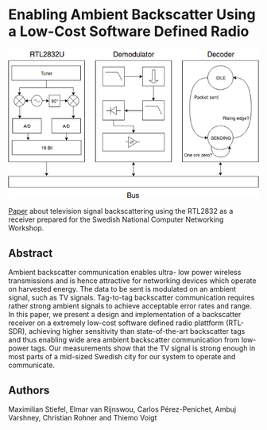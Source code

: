 # Enabling Ambient Backscatter Using a Low-Cost Software Defined Radio

![Receiver Architecture](./paper/fig/receiver_arch.png)

[Paper](https://github.com/m3x1m0m/SNCNWPaper2017/blob/master/paper/paper.pdf) about television signal backscattering using the RTL2832 as a receiver
prepared for the Swedish National Computer Networking Workshop.

## Abstract 

Ambient backscatter communication enables ultra-
low power wireless transmissions and is hence attractive for
networking devices which operate on harvested energy. The data
to be sent is modulated on an ambient signal, such as TV
signals. Tag-to-tag backscatter communication requires rather
strong ambient signals to achieve acceptable error rates and
range. In this paper, we present a design and implementation of
a backscatter receiver on a extremely low-cost software defined
radio plattform (RTL-SDR), achieving higher sensitivity than
state-of-the-art backscatter tags and thus enabling wide area
ambient backscatter communication from low-power tags. Our
measurements show that the TV signal is strong enough in most
parts of a mid-sized Swedish city for our system to operate and
communicate.

## Authors

Maximilian Stiefel, Elmar van Rijnswou, Carlos Pérez-Penichet, Ambuj Varshney, Christian Rohner and Thiemo Voigt
